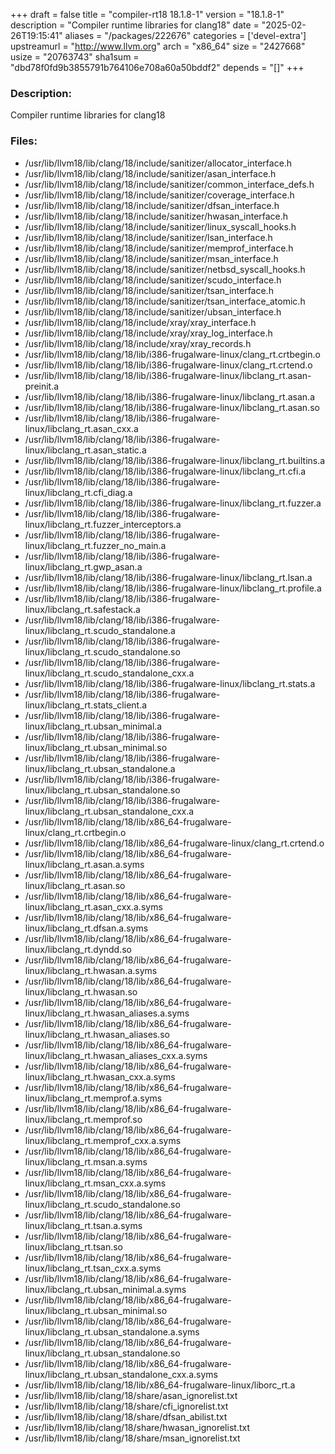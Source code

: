 +++
draft = false
title = "compiler-rt18 18.1.8-1"
version = "18.1.8-1"
description = "Compiler runtime libraries for clang18"
date = "2025-02-26T19:15:41"
aliases = "/packages/222676"
categories = ['devel-extra']
upstreamurl = "http://www.llvm.org"
arch = "x86_64"
size = "2427668"
usize = "20763743"
sha1sum = "dbd78f0fd9b3855791b764106e708a60a50bddf2"
depends = "[]"
+++
### Description: 
Compiler runtime libraries for clang18

### Files: 
* /usr/lib/llvm18/lib/clang/18/include/sanitizer/allocator_interface.h
* /usr/lib/llvm18/lib/clang/18/include/sanitizer/asan_interface.h
* /usr/lib/llvm18/lib/clang/18/include/sanitizer/common_interface_defs.h
* /usr/lib/llvm18/lib/clang/18/include/sanitizer/coverage_interface.h
* /usr/lib/llvm18/lib/clang/18/include/sanitizer/dfsan_interface.h
* /usr/lib/llvm18/lib/clang/18/include/sanitizer/hwasan_interface.h
* /usr/lib/llvm18/lib/clang/18/include/sanitizer/linux_syscall_hooks.h
* /usr/lib/llvm18/lib/clang/18/include/sanitizer/lsan_interface.h
* /usr/lib/llvm18/lib/clang/18/include/sanitizer/memprof_interface.h
* /usr/lib/llvm18/lib/clang/18/include/sanitizer/msan_interface.h
* /usr/lib/llvm18/lib/clang/18/include/sanitizer/netbsd_syscall_hooks.h
* /usr/lib/llvm18/lib/clang/18/include/sanitizer/scudo_interface.h
* /usr/lib/llvm18/lib/clang/18/include/sanitizer/tsan_interface.h
* /usr/lib/llvm18/lib/clang/18/include/sanitizer/tsan_interface_atomic.h
* /usr/lib/llvm18/lib/clang/18/include/sanitizer/ubsan_interface.h
* /usr/lib/llvm18/lib/clang/18/include/xray/xray_interface.h
* /usr/lib/llvm18/lib/clang/18/include/xray/xray_log_interface.h
* /usr/lib/llvm18/lib/clang/18/include/xray/xray_records.h
* /usr/lib/llvm18/lib/clang/18/lib/i386-frugalware-linux/clang_rt.crtbegin.o
* /usr/lib/llvm18/lib/clang/18/lib/i386-frugalware-linux/clang_rt.crtend.o
* /usr/lib/llvm18/lib/clang/18/lib/i386-frugalware-linux/libclang_rt.asan-preinit.a
* /usr/lib/llvm18/lib/clang/18/lib/i386-frugalware-linux/libclang_rt.asan.a
* /usr/lib/llvm18/lib/clang/18/lib/i386-frugalware-linux/libclang_rt.asan.so
* /usr/lib/llvm18/lib/clang/18/lib/i386-frugalware-linux/libclang_rt.asan_cxx.a
* /usr/lib/llvm18/lib/clang/18/lib/i386-frugalware-linux/libclang_rt.asan_static.a
* /usr/lib/llvm18/lib/clang/18/lib/i386-frugalware-linux/libclang_rt.builtins.a
* /usr/lib/llvm18/lib/clang/18/lib/i386-frugalware-linux/libclang_rt.cfi.a
* /usr/lib/llvm18/lib/clang/18/lib/i386-frugalware-linux/libclang_rt.cfi_diag.a
* /usr/lib/llvm18/lib/clang/18/lib/i386-frugalware-linux/libclang_rt.fuzzer.a
* /usr/lib/llvm18/lib/clang/18/lib/i386-frugalware-linux/libclang_rt.fuzzer_interceptors.a
* /usr/lib/llvm18/lib/clang/18/lib/i386-frugalware-linux/libclang_rt.fuzzer_no_main.a
* /usr/lib/llvm18/lib/clang/18/lib/i386-frugalware-linux/libclang_rt.gwp_asan.a
* /usr/lib/llvm18/lib/clang/18/lib/i386-frugalware-linux/libclang_rt.lsan.a
* /usr/lib/llvm18/lib/clang/18/lib/i386-frugalware-linux/libclang_rt.profile.a
* /usr/lib/llvm18/lib/clang/18/lib/i386-frugalware-linux/libclang_rt.safestack.a
* /usr/lib/llvm18/lib/clang/18/lib/i386-frugalware-linux/libclang_rt.scudo_standalone.a
* /usr/lib/llvm18/lib/clang/18/lib/i386-frugalware-linux/libclang_rt.scudo_standalone.so
* /usr/lib/llvm18/lib/clang/18/lib/i386-frugalware-linux/libclang_rt.scudo_standalone_cxx.a
* /usr/lib/llvm18/lib/clang/18/lib/i386-frugalware-linux/libclang_rt.stats.a
* /usr/lib/llvm18/lib/clang/18/lib/i386-frugalware-linux/libclang_rt.stats_client.a
* /usr/lib/llvm18/lib/clang/18/lib/i386-frugalware-linux/libclang_rt.ubsan_minimal.a
* /usr/lib/llvm18/lib/clang/18/lib/i386-frugalware-linux/libclang_rt.ubsan_minimal.so
* /usr/lib/llvm18/lib/clang/18/lib/i386-frugalware-linux/libclang_rt.ubsan_standalone.a
* /usr/lib/llvm18/lib/clang/18/lib/i386-frugalware-linux/libclang_rt.ubsan_standalone.so
* /usr/lib/llvm18/lib/clang/18/lib/i386-frugalware-linux/libclang_rt.ubsan_standalone_cxx.a
* /usr/lib/llvm18/lib/clang/18/lib/x86_64-frugalware-linux/clang_rt.crtbegin.o
* /usr/lib/llvm18/lib/clang/18/lib/x86_64-frugalware-linux/clang_rt.crtend.o
* /usr/lib/llvm18/lib/clang/18/lib/x86_64-frugalware-linux/libclang_rt.asan.a.syms
* /usr/lib/llvm18/lib/clang/18/lib/x86_64-frugalware-linux/libclang_rt.asan.so
* /usr/lib/llvm18/lib/clang/18/lib/x86_64-frugalware-linux/libclang_rt.asan_cxx.a.syms
* /usr/lib/llvm18/lib/clang/18/lib/x86_64-frugalware-linux/libclang_rt.dfsan.a.syms
* /usr/lib/llvm18/lib/clang/18/lib/x86_64-frugalware-linux/libclang_rt.dyndd.so
* /usr/lib/llvm18/lib/clang/18/lib/x86_64-frugalware-linux/libclang_rt.hwasan.a.syms
* /usr/lib/llvm18/lib/clang/18/lib/x86_64-frugalware-linux/libclang_rt.hwasan.so
* /usr/lib/llvm18/lib/clang/18/lib/x86_64-frugalware-linux/libclang_rt.hwasan_aliases.a.syms
* /usr/lib/llvm18/lib/clang/18/lib/x86_64-frugalware-linux/libclang_rt.hwasan_aliases.so
* /usr/lib/llvm18/lib/clang/18/lib/x86_64-frugalware-linux/libclang_rt.hwasan_aliases_cxx.a.syms
* /usr/lib/llvm18/lib/clang/18/lib/x86_64-frugalware-linux/libclang_rt.hwasan_cxx.a.syms
* /usr/lib/llvm18/lib/clang/18/lib/x86_64-frugalware-linux/libclang_rt.memprof.a.syms
* /usr/lib/llvm18/lib/clang/18/lib/x86_64-frugalware-linux/libclang_rt.memprof.so
* /usr/lib/llvm18/lib/clang/18/lib/x86_64-frugalware-linux/libclang_rt.memprof_cxx.a.syms
* /usr/lib/llvm18/lib/clang/18/lib/x86_64-frugalware-linux/libclang_rt.msan.a.syms
* /usr/lib/llvm18/lib/clang/18/lib/x86_64-frugalware-linux/libclang_rt.msan_cxx.a.syms
* /usr/lib/llvm18/lib/clang/18/lib/x86_64-frugalware-linux/libclang_rt.scudo_standalone.so
* /usr/lib/llvm18/lib/clang/18/lib/x86_64-frugalware-linux/libclang_rt.tsan.a.syms
* /usr/lib/llvm18/lib/clang/18/lib/x86_64-frugalware-linux/libclang_rt.tsan.so
* /usr/lib/llvm18/lib/clang/18/lib/x86_64-frugalware-linux/libclang_rt.tsan_cxx.a.syms
* /usr/lib/llvm18/lib/clang/18/lib/x86_64-frugalware-linux/libclang_rt.ubsan_minimal.a.syms
* /usr/lib/llvm18/lib/clang/18/lib/x86_64-frugalware-linux/libclang_rt.ubsan_minimal.so
* /usr/lib/llvm18/lib/clang/18/lib/x86_64-frugalware-linux/libclang_rt.ubsan_standalone.a.syms
* /usr/lib/llvm18/lib/clang/18/lib/x86_64-frugalware-linux/libclang_rt.ubsan_standalone.so
* /usr/lib/llvm18/lib/clang/18/lib/x86_64-frugalware-linux/libclang_rt.ubsan_standalone_cxx.a.syms
* /usr/lib/llvm18/lib/clang/18/lib/x86_64-frugalware-linux/liborc_rt.a
* /usr/lib/llvm18/lib/clang/18/share/asan_ignorelist.txt
* /usr/lib/llvm18/lib/clang/18/share/cfi_ignorelist.txt
* /usr/lib/llvm18/lib/clang/18/share/dfsan_abilist.txt
* /usr/lib/llvm18/lib/clang/18/share/hwasan_ignorelist.txt
* /usr/lib/llvm18/lib/clang/18/share/msan_ignorelist.txt
